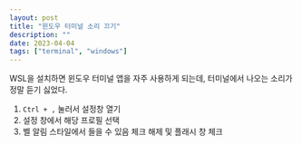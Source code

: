 ```yaml
---
layout: post
title: "윈도우 터미널 소리 끄기"
description: ""
date: 2023-04-04
tags: ["terminal", "windows"]
---
```


WSL을 설치하면 윈도우 터미널 앱을 자주 사용하게 되는데, 터미널에서 나오는 소리가 정말 듣기 싫었다.

1. `Ctrl + ,` 눌러서 설정창 열기
2. 설정 창에서 해당 프로필 선택
3. 벨 알림 스타일에서 들을 수 있음 체크 해제 및 플래시 창 체크

